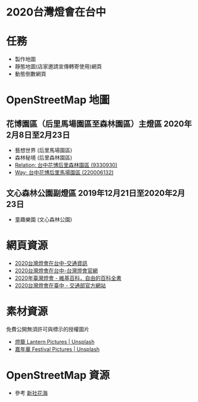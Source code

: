 # 2020台灣燈會在台中

# 任務

- 製作地圖
- 靜態地圖(店家邀請宣傳轉寄使用)網頁
- 動態倒數網頁

# OpenStreetMap 地圖

## 花博園區（后里馬場園區至森林園區）主燈區 2020年2月8日至2月23日

- 藝想世界 (后里馬場園區)
- 森林秘境 (后里森林園區)
- [Relation: 台中花博后里森林園區 (9330930)](https://www.openstreetmap.org/relation/9330930)
- [Way: 台中花博后里馬場園區 (220006132)](https://www.openstreetmap.org/way/220006132)

## 文心森林公園副燈區 2019年12月21日至2020年2月23日

- 童趣樂園 (文心森林公園)

# 網頁資源

- [2020台灣燈會在台中-交通資訊](https://2020taiwanlantern.tw/Traffic)
- [2020台灣燈會在台中-台灣燈會官網](https://2020taiwanlantern.tw/)
- [2020年臺灣燈會 - 維基百科，自由的百科全書](https://zh.wikipedia.org/zh-tw/2020%E5%B9%B4%E8%87%BA%E7%81%A3%E7%87%88%E6%9C%83)
- [2020台灣燈會在臺中 - 交通部官方網站](https://www.taiwan.net.tw/2020taiwanlantern/)

# 素材資源

免費公開無須許可與標示的授權圖片

- [燈籠 Lantern Pictures | Unsplash](https://unsplash.com/s/photos/lantern)
- [嘉年華 Festival Pictures | Unsplash](https://unsplash.com/s/photos/festival)

# OpenStreetMap 資源

- 參考 [新社花海](https://www.openstreetmap.org/way/747470467)